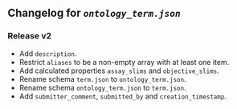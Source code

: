 ## Changelog for *`ontology_term.json`*

### Release v2

* Add `description`.
* Restrict `aliases` to be a non-empty array with at least one item.
* Add calculated properties `assay_slims` and `objective_slims`.
* Rename schema `term.json` to `ontology_term.json`.
* Rename schema `ontology_term.json` to `term.json`.
* Add `submitter_comment`, `submitted_by` and `creation_timestamp`.
